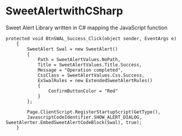 # SweetAlertwithCSharp
Sweet Alert Library written in C# mapping the JavaScript function

    protected void BtnSWAL_Success_Click(object sender, EventArgs e)
        {
            SweetAlert Swal = new SweetAlert()
            {
                Path = SweetAlertValues.NoPath,
                Title = SweetAlertValues.Title.Success,
                Message = "Operation completed",
                CssClass = SweetAlertValues.Css.Success,
                ExSwalRules = new ExtendedSweetAlertRules()
                {
                    ConfirmButtonColor = "Red"
                }
            };

            Page.ClientScript.RegisterStartupScript(GetType(), 
            JavascriptCodeIdentifier.SHOW_ALERT_DIALOG, SweetAlerter.EmbedSweetAlertCodeBlock(Swal), true);
        }
